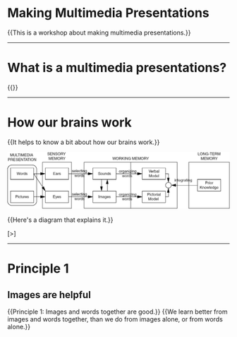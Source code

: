 # Making Multimedia Presentations

{{This is a workshop about making multimedia presentations.}}

---

# What is a multimedia presentations?

{{}}

---

# How our brains work

{{It helps to know a bit about how our brains work.}}

<img src="diagram.png">

{{Here's a diagram that explains it.}}

[>]

---

# Principle 1

## Images are helpful

{{Principle 1: Images and words together are good.}}
{{We learn better from images and words together, than we do from images alone, or from words alone.}}
